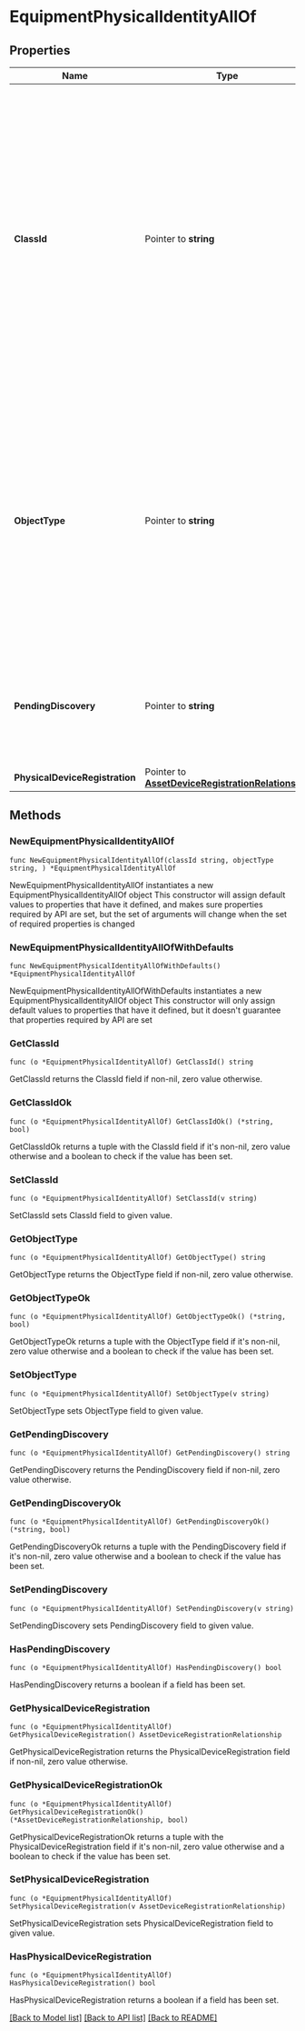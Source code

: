 # EquipmentPhysicalIdentityAllOf

## Properties

Name | Type | Description | Notes
------------ | ------------- | ------------- | -------------
**ClassId** | Pointer to **string** | The fully-qualified name of the instantiated, concrete type. This property is used as a discriminator to identify the type of the payload when marshaling and unmarshaling data. The enum values provides the list of concrete types that can be instantiated from this abstract type. | 
**ObjectType** | Pointer to **string** | The fully-qualified name of the instantiated, concrete type. The value should be the same as the &#39;ClassId&#39; property. The enum values provides the list of concrete types that can be instantiated from this abstract type. | 
**PendingDiscovery** | Pointer to **string** | Value to indicate if discovery needs to be triggered after some event (ex. device connector reconnect). | [optional] 
**PhysicalDeviceRegistration** | Pointer to [**AssetDeviceRegistrationRelationship**](asset.DeviceRegistration.Relationship.md) |  | [optional] 

## Methods

### NewEquipmentPhysicalIdentityAllOf

`func NewEquipmentPhysicalIdentityAllOf(classId string, objectType string, ) *EquipmentPhysicalIdentityAllOf`

NewEquipmentPhysicalIdentityAllOf instantiates a new EquipmentPhysicalIdentityAllOf object
This constructor will assign default values to properties that have it defined,
and makes sure properties required by API are set, but the set of arguments
will change when the set of required properties is changed

### NewEquipmentPhysicalIdentityAllOfWithDefaults

`func NewEquipmentPhysicalIdentityAllOfWithDefaults() *EquipmentPhysicalIdentityAllOf`

NewEquipmentPhysicalIdentityAllOfWithDefaults instantiates a new EquipmentPhysicalIdentityAllOf object
This constructor will only assign default values to properties that have it defined,
but it doesn't guarantee that properties required by API are set

### GetClassId

`func (o *EquipmentPhysicalIdentityAllOf) GetClassId() string`

GetClassId returns the ClassId field if non-nil, zero value otherwise.

### GetClassIdOk

`func (o *EquipmentPhysicalIdentityAllOf) GetClassIdOk() (*string, bool)`

GetClassIdOk returns a tuple with the ClassId field if it's non-nil, zero value otherwise
and a boolean to check if the value has been set.

### SetClassId

`func (o *EquipmentPhysicalIdentityAllOf) SetClassId(v string)`

SetClassId sets ClassId field to given value.


### GetObjectType

`func (o *EquipmentPhysicalIdentityAllOf) GetObjectType() string`

GetObjectType returns the ObjectType field if non-nil, zero value otherwise.

### GetObjectTypeOk

`func (o *EquipmentPhysicalIdentityAllOf) GetObjectTypeOk() (*string, bool)`

GetObjectTypeOk returns a tuple with the ObjectType field if it's non-nil, zero value otherwise
and a boolean to check if the value has been set.

### SetObjectType

`func (o *EquipmentPhysicalIdentityAllOf) SetObjectType(v string)`

SetObjectType sets ObjectType field to given value.


### GetPendingDiscovery

`func (o *EquipmentPhysicalIdentityAllOf) GetPendingDiscovery() string`

GetPendingDiscovery returns the PendingDiscovery field if non-nil, zero value otherwise.

### GetPendingDiscoveryOk

`func (o *EquipmentPhysicalIdentityAllOf) GetPendingDiscoveryOk() (*string, bool)`

GetPendingDiscoveryOk returns a tuple with the PendingDiscovery field if it's non-nil, zero value otherwise
and a boolean to check if the value has been set.

### SetPendingDiscovery

`func (o *EquipmentPhysicalIdentityAllOf) SetPendingDiscovery(v string)`

SetPendingDiscovery sets PendingDiscovery field to given value.

### HasPendingDiscovery

`func (o *EquipmentPhysicalIdentityAllOf) HasPendingDiscovery() bool`

HasPendingDiscovery returns a boolean if a field has been set.

### GetPhysicalDeviceRegistration

`func (o *EquipmentPhysicalIdentityAllOf) GetPhysicalDeviceRegistration() AssetDeviceRegistrationRelationship`

GetPhysicalDeviceRegistration returns the PhysicalDeviceRegistration field if non-nil, zero value otherwise.

### GetPhysicalDeviceRegistrationOk

`func (o *EquipmentPhysicalIdentityAllOf) GetPhysicalDeviceRegistrationOk() (*AssetDeviceRegistrationRelationship, bool)`

GetPhysicalDeviceRegistrationOk returns a tuple with the PhysicalDeviceRegistration field if it's non-nil, zero value otherwise
and a boolean to check if the value has been set.

### SetPhysicalDeviceRegistration

`func (o *EquipmentPhysicalIdentityAllOf) SetPhysicalDeviceRegistration(v AssetDeviceRegistrationRelationship)`

SetPhysicalDeviceRegistration sets PhysicalDeviceRegistration field to given value.

### HasPhysicalDeviceRegistration

`func (o *EquipmentPhysicalIdentityAllOf) HasPhysicalDeviceRegistration() bool`

HasPhysicalDeviceRegistration returns a boolean if a field has been set.


[[Back to Model list]](../README.md#documentation-for-models) [[Back to API list]](../README.md#documentation-for-api-endpoints) [[Back to README]](../README.md)


